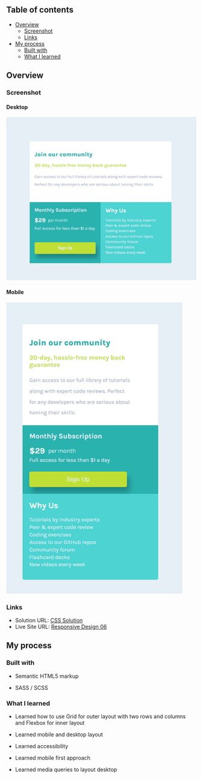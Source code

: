 ## Table of contents

- [Overview](#overview)
  - [Screenshot](#screenshot)
  - [Links](#links)
- [My process](#my-process)
  - [Built with](#built-with)
  - [What I learned](#what-i-learned)


## Overview

### Screenshot

#### Desktop

![Responsive Desktop Design ](/Responsive%20Design%2006/images/image-desktop-final.png)


#### Mobile

![Responsive Mobile Design ](/Responsive%20Design%2006/images/image-mobile-final.png)


### Links

- Solution URL: [CSS Solution](https://github.com/FengDenny/Frontend-Mentor-Challenges/blob/main/Responsive%20Design%2006/style.scss)
- Live Site URL: [Responsive Design 06](https://responsivedesign06.netlify.app/)

## My process

### Built with

- Semantic HTML5 markup

- SASS / SCSS


### What I learned

- Learned how to use Grid for outer layout with two rows and columns and Flexbox for inner layout

- Learned mobile and desktop layout

- Learned accessibility

- Learned mobile first approach 

- Learned media queries to layout desktop



